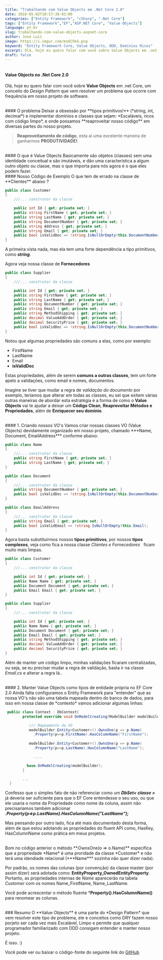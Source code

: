 ```yaml
---
title: "Trabalhando com Value Objects em .Net Core 2.0"
date: 2018-05-02T10:57:38-03:00
categories: ["Entity Framework", "cSharp", ".Net Core"]
tags: ["Entity Framework","EF","ASP.NET Core", "Value Objects"]
language: pt-br
slug: trabalhando-com-value-objects-aspnet-core
author: José Luiz
image: https://i.imgur.com/ms6ChkG.png
keyword: "Entity Framework Core, Value Objects, DDD, Domínios Ricos"
excerpt: Olá, hoje eu quero falar com você sobre Value Objects em .net Core, um conceito do Design Pattern que vem resolver um problema que ocorre com frequência em nosso projeto de software.
draft: false
---
```


 <!-- {{< youtube mRj7HebLAGk >}} -->
 <img src="https://i.imgur.com/ms6ChkG.png" class="img-fluid" alt="">

<br>

#### Value Objects no .Net Core 2.0
Olá, hoje eu quero falar com você sobre **Value Objects** em .net Core, um conceito do *Design Pattern* que vem resolver um problema que ocorre com frequência em nosso projeto de software.

<Br>
#### O problema
Deixar a obsessão por **tipos primitivos!** (*string, int, decimal*) e implementar domínios e classes que sejam: *Escaláveis, ricos com código limpo*, e onde possamos **reaproveitar nosso código** em diversas partes do nosso projeto.

> **Reaproveitamento de código**, esta ai uma excelente maneira de ganharmos **PRODUTIVIDADE!**.

<br>
#### O que é Value Objects
Basicamente são objetos (classes) sem uma identidade conceitual e são imutáveis, e dão uma característica a algum outro objeto ou classe, mas o que importa para nós agora é o que eles podem fazer.


<br>
#### Nosso Código de Exemplo 
O que tem de errado na classe de **Clientes** abaixo ?

```csharp
public class Customer
{
    ///... construtor da classe

    public int Id { get; private set; }
    public string FirstName { get; private set; }
    public string LastName { get; private set; }
    public string DocumentNumber { get; private set; }
    public string Address { get; private set; }
    public string Email { get; private set; }
    public bool isValidDoc => !string.IsNullOrEmpty(this.DocumentNumber);
}
```
A primeira vista nada, mas ela tem uma forte dependência a tipo primitivos, como ***string***.

Agora veja nossa classe de **Fornecedores**

```csharp
public class Supplier
{
    ///... construtor da classe

    public int Id { get; private set; } 
    public string FirstName { get; private set; }
    public string LastName { get; private set; }
    public string DocumentNumber { get; private set; }
    public string Email { get; private set; }   
    public string MethodShipping { get; private set; }
    public decimal ValueAddOrder { get; private set; }
    public decimal SecurityPrice { get; private set; }
    public bool isValidDoc => !string.IsNullOrEmpty(this.DocumentNumber);
}
```


Notou que algumas propriedades são comuns a elas, como por exemplo:

* FirstName
* LastName
* Email
* **isValidDoc**

Estas propriedades, além de serem **comuns a outras classes**, tem um forte apelo a validações, como email e nomes, documentos.

Imagine se tiver que mudar a regra de *validação do documento* por exemplo, teríamos que alterar em todas as classes, eu sei que exitem várias outras maneiras de abordar esta estratégia é a forma de como o **Value Objects** vai te ajudar a deixar um **Código Clean**, **Reaproveitar Métodos e Propriedades**, além de **Enriquecer seu domínio**.


<br>
#### 1. Criando nossos VO's
Vamos criar nossas classes VO (Value Objects) devidamente organizado em nosso projeto, chamado
***Name, Document, EmailAddress*** conforme abaixo:


```csharp
public class Name
{
    ///... construtor da classe
    public string FirstName { get; private set; }
    public string LastName { get; private set; }
}
```

```csharp
public class Document
{
    ///... construtor da classe
    public string DocumentNumber { get; private set; }
    public bool isValidDoc => !string.IsNullOrEmpty(this.DocumentNumber);
}
```

```csharp
public class EmailAddress
{
    ///... construtor da classe
    public string Email { get; private set; }
    public bool isValidEmail => !string.IsNullOrEmpty(this.Email);
}
```

Agora basta substituirmos nossos **tipos primitivos**, por nossos **tipos complexos**, veja como fica a nossa classe *Clientes e Fornecedores* &nbsp; ficam muito mais limpas.
```csharp
public class Customer
{
    ///... construtor da classe

    public int Id { get; private set; }
    public Name Name { get; private set; }
    public Document Document { get; private set; }
    public Email Email { get; private set; }
}
```

```csharp
public class Supplier
{
    ///... construtor da classe

    public int Id { get; private set; } 
    public Name Name { get; private set; }
    public Document Document { get; private set; }
    public Email Email { get; private set; }
    public string MethodShipping { get; private set; }
    public decimal ValueAddOrder { get; private set; }
    public decimal SecurityPrice { get; private set; }
}
```

Além de manter um código limpo, minhas validações ficaram centralizadas, ou seja, se eu precisar mudar a regra de validação, basta ir na classe *Email.cs* e alterar a regra lá..


<br>
#### 2. Manter Value Objects como tipos de entidade própria no EF Core 2.0
Ainda falta configuramos o Entity Framework para "entender" que as nossa VO's não são uma tabela
mapeada dentro do banco de dados, para isso em nossa classe de *contexto* vamos adicionar algumas linhas:


```csharp
 public class Context : DbContext{
        protected override void OnModelCreating(ModelBuilder modelBuilder) {

           /// Mapeamento da VO
           modelBuilder.Entity<Customer>().OwnsOne(p => p.Name)
             .Property(p=>p.FirstName).HasColumnName("FirstName");
          
           modelBuilder.Entity<Customer>().OwnsOne(p => p.Name)
             .Property(p=>p.LastName).HasColumnName("LastName");

             ....

          base.OnModelCreating(modelBuilder);
        } 

        ...
  }
```

Confesso que o simples fato de não referenciar como um ***DbSet< classe >***  já deveria ser suficiente para que o EF Core entendesse o seu uso, ou que ele usaria o nome da Propriedade como nome da coluna, assim não precisaríamos também adicionar 
***.Property(p=>p.LastName).HasColumnName("LastName");***

Mas pensando por outro lado, fica até mais documentado desta forma, além de que estou adotando as propriedades do fluent API como, HasKey, HasColumnName como prática em meus projetos.

<br>
Bom no código anterior o método  **.OwnsOne(o => o.Name)** especifica que a propriedade *Name* é uma proridade da classe *Customer* e não terá uma idendiade relacional (***Name*** sozinha não quer dizer nada).

Por padrão, os nomes das colunas (por convenção) da classe master (por assim dizer) será adotada como:
**EntityProperty_OwnedEntityProperty**. Portanto, as propriedades internas de *Name* aparecerão na tabela *Customer* com os nomes Name_FirstName, Name_LastName.

Você pode acrescentar o método fluente ***Property().HasColumnName()** para renomear as colunas.



<br>
### Resumo
O **Value Objects** é uma parte do *Design Pattern* que vem resolver este tipo de problema, ele e conceitos como DRY fazem nosso porjeto ser cada vez mais Escalável, Limpo e permite que qualquer programador familiarizado com DDD consigam entender e manter nosso projeto.

É isso. :) 

Você pode ver ou baixar o código-fonte do seguinte link do 
<a href="https://github.com/shpsyte/.NetCore">GitHub </a>



